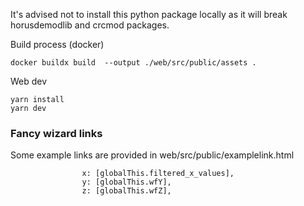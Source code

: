 It's advised not to install this python package locally as it will break horusdemodlib and crcmod packages.

Build process (docker)
```
docker buildx build  --output ./web/src/public/assets .
```

Web dev
```
yarn install
yarn dev
```

### Fancy wizard links
Some example links are provided in web/src/public/examplelink.html


                    x: [globalThis.filtered_x_values],
                    y: [globalThis.wfY],
                    z: [globalThis.wfZ],